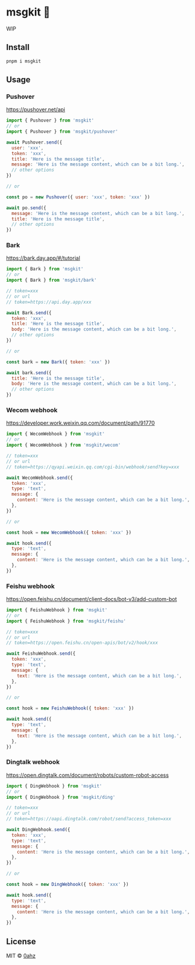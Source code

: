# msgkit 🚧

WIP

## Install

```bash
pnpm i msgkit
```

## Usage

### Pushover

https://pushover.net/api

```js
import { Pushover } from 'msgkit'
// or
import { Pushover } from 'msgkit/pushover'

await Pushover.send({
  user: 'xxx',
  token: 'xxx',
  title: 'Here is the message title',
  message: 'Here is the message content, which can be a bit long.',
  // other options
})

// or

const po = new Pushover({ user: 'xxx', token: 'xxx' })

await po.send({
  message: 'Here is the message content, which can be a bit long.',
  title: 'Here is the message title',
  // other options
})
```

### Bark

https://bark.day.app/#/tutorial

```js
import { Bark } from 'msgkit'
// or
import { Bark } from 'msgkit/bark'

// token=xxx
// or url
// token=https://api.day.app/xxx

await Bark.send({
  token: 'xxx',
  title: 'Here is the message title',
  body: 'Here is the message content, which can be a bit long.',
  // other options
})

// or

const bark = new Bark({ token: 'xxx' })

await bark.send({
  title: 'Here is the message title',
  body: 'Here is the message content, which can be a bit long.',
  // other options
})
```

### Wecom webhook

https://developer.work.weixin.qq.com/document/path/91770

```js
import { WecomWebhook } from 'msgkit'
// or
import { WecomWebhook } from 'msgkit/wecom'

// token=xxx
// or url
// token=https://qyapi.weixin.qq.com/cgi-bin/webhook/send?key=xxx

await WecomWebhook.send({
  token: 'xxx',
  type: 'text',
  message: {
    content: 'Here is the message content, which can be a bit long.',
  },
})

// or

const hook = new WecomWebhook({ token: 'xxx' })

await hook.send({
  type: 'text',
  message: {
    content: 'Here is the message content, which can be a bit long.',
  },
})
```

### Feishu webhook

https://open.feishu.cn/document/client-docs/bot-v3/add-custom-bot

```js
import { FeishuWebhook } from 'msgkit'
// or
import { FeishuWebhook } from 'msgkit/feishu'

// token=xxx
// or url
// token=https://open.feishu.cn/open-apis/bot/v2/hook/xxx

await FeishuWebhook.send({
  token: 'xxx',
  type: 'text',
  message: {
    text: 'Here is the message content, which can be a bit long.',
  },
})

// or

const hook = new FeishuWebhook({ token: 'xxx' })

await hook.send({
  type: 'text',
  message: {
    text: 'Here is the message content, which can be a bit long.',
  },
})
```

### Dingtalk webhook

https://open.dingtalk.com/document/robots/custom-robot-access

```js
import { DingWebhook } from 'msgkit'
// or
import { DingWebhook } from 'msgkit/ding'

// token=xxx
// or url
// token=https://oapi.dingtalk.com/robot/send?access_token=xxx

await DingWebhook.send({
  token: 'xxx',
  type: 'text',
  message: {
    content: 'Here is the message content, which can be a bit long.',
  },
})

// or

const hook = new DingWebhook({ token: 'xxx' })

await hook.send({
  type: 'text',
  message: {
    content: 'Here is the message content, which can be a bit long.',
  },
})
```

## License

MIT &copy; [0ahz](https://github.com/0ahz)

